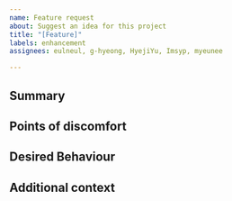```yaml
---
name: Feature request
about: Suggest an idea for this project
title: "[Feature]"
labels: enhancement
assignees: eulneul, g-hyeong, HyejiYu, Imsyp, myeunee

---
```


[NOTE]: # ( ^^ Provide a general request of the issue in the title above. ^^ )

## Summary
[NOTE]: # ( Provide a brief overview of what the new feature is all about. )

## Points of discomfort
[NOTE]: # ( Not required. Describe what is lacking. )

## Desired Behaviour
[NOTE]: # ( Tell us how the new feature should work. Be specific. )

## Additional context
[TIP]:  # ( Why does this feature matter to you? What unique circumstances do you have? )
